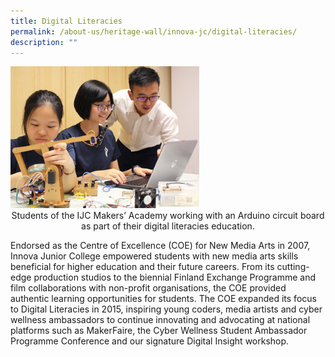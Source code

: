 ```yaml
---
title: Digital Literacies
permalink: /about-us/heritage-wall/innova-jc/digital-literacies/
description: ""
---
```

<img src="/images/innovajc5.jpg" style="width:60%">

<center>Students of the IJC Makers’ Academy working with an Arduino circuit board as part of their digital literacies education.
</center>

Endorsed as the Centre of Excellence (COE) for New Media Arts in 2007, Innova Junior College empowered students with new media arts skills beneficial for higher education and their future careers. From its cutting-edge production studios to the biennial Finland Exchange Programme and film collaborations with non-profit organisations, the COE provided authentic learning opportunities for students. The COE expanded its focus to Digital Literacies in 2015, inspiring young coders, media artists and cyber wellness ambassadors to continue innovating and advocating at national platforms such as MakerFaire, the Cyber Wellness Student Ambassador Programme Conference and our signature Digital Insight workshop.